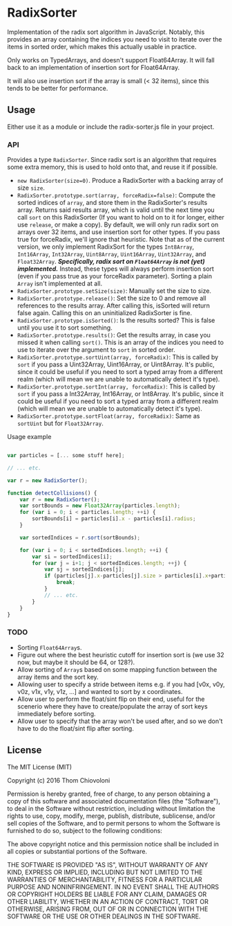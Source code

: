 # RadixSorter

Implementation of the radix sort algorithm in JavaScript. Notably, this provides an array containing the indices you need to visit to iterate over the items in sorted order, which makes this actually usable in practice.

Only works on TypedArrays, and doesn't support Float64Array. It will fall back to an implementation of insertion sort for Float64Array.

It will also use insertion sort if the array is small (< 32 items), since this tends to be better for performance.

## Usage

Either use it as a module or include the radix-sorter.js file in your project.

### API

Provides a type `RadixSorter`. Since radix sort is an algorithm that requires some extra memory, this is used to hold onto that, and reuse it if possible.

- `new RadixSorter(size=0)`. Produce a RadixSorter with a backing array of size `size`.
- `RadixSorter.prototype.sort(array, forceRadix=false)`: Compute the sorted indices of `array`, and store them in the RadixSorter's results array. Returns said results array, which is valid until the next time you call `sort` on this RadixSorter (If you want to hold on to it for longer, either use `release`, or make a copy). By default, we will only run radix sort on arrays over 32 items, and use insertion sort for other types. If you pass true for forceRadix, we'll ignore that heuristic. Note that as of the current version, we only implement RadixSort for the types `Int8Array`, `Int16Array`, `Int32Array`, `Uint8Array`, `Uint16Array`, `Uint32Array`, and `Float32Array`. ***Specifically, radix sort on `Float64Array` is not (yet) implemented.*** Instead, these types will always perform insertion sort (even if you pass true as your forceRadix parameter). Sorting a plain `Array` isn't implemented at all.
- `RadixSorter.prototype.setSize(size)`: Manually set the size to size.
- `RadixSorter.prototype.release()`: Set the size to 0 and remove all references to the results array. After calling this, isSorted will return false again. Calling this on an uninitialized RadixSorter is fine.
- `RadixSorter.prototype.isSorted()`: Is the results sorted? This is false until you use it to sort something.
- `RadixSorter.prototype.results()`: Get the results array, in case you missed it when calling `sort()`. This is an array of the indices you need to use to iterate over the argument to `sort` in sorted order.
- `RadixSorter.prototype.sortUint(array, forceRadix)`: This is called by `sort` if you pass a Uint32Array, Uint16Array, or Uint8Array. It's public, since it could be useful if you need to sort a typed array from a different realm (which will mean we are unable to automatically detect it's type).
- `RadixSorter.prototype.sortInt(array, forceRadix)`: This is called by `sort` if you pass a Int32Array, Int16Array, or Int8Array. It's public, since it could be useful if you need to sort a typed array from a different realm (which will mean we are unable to automatically detect it's type).
- `RadixSorter.prototype.sortFloat(array, forceRadix)`: Same as `sortUint` but for `Float32Array`.

Usage example


```javascript

var particles = [... some stuff here];

// ... etc.

var r = new RadixSorter();

function detectCollisions() {
	var r = new RadixSorter();
	var sortBounds = new Float32Array(particles.length);
	for (var i = 0; i < particles.length; ++i) {
		sortBounds[i] = particles[i].x - particles[i].radius;
	}

	var sortedIndices = r.sort(sortBounds);

	for (var i = 0; i < sortedIndices.length; ++i) {
		var si = sortedIndices[i];
		for (var j = i+1; j < sortedIndices.length; ++j) {
			var sj = sortedIndices[j];
			if (particles[j].x-particles[j].size > particles[i].x+particles[i].size) {
				break;
			}
			// ... etc.
		}
	}
}
```

### TODO

- Sorting `Float64Array`s.
- Figure out where the best heuristic cutoff for insertion sort is (we use 32 now, but maybe it should be 64, or 128?).
- Allow sorting of `Array`s based on some mapping function between the array items and the sort key.
- Allowing user to specify a stride between items e.g. if you had [v0x, v0y, v0z, v1x, v1y, v1z, ...] and wanted to sort by x coordinates.
- Allow user to perform the float/sint flip on their end, useful for the scenerio where they have to create/populate the array of sort keys immediately before sorting.
- Allow user to specify that the array won't be used after, and so we don't have to do the float/sint flip after sorting.

## License

The MIT License (MIT)

Copyright (c) 2016 Thom Chiovoloni

Permission is hereby granted, free of charge, to any person obtaining a copy of this software and associated documentation files (the "Software"), to deal in the Software without restriction, including without limitation the rights to use, copy, modify, merge, publish, distribute, sublicense, and/or sell copies of the Software, and to permit persons to whom the Software is furnished to do so, subject to the following conditions:

The above copyright notice and this permission notice shall be included in all copies or substantial portions of the Software.

THE SOFTWARE IS PROVIDED "AS IS", WITHOUT WARRANTY OF ANY KIND, EXPRESS OR IMPLIED, INCLUDING BUT NOT LIMITED TO THE WARRANTIES OF MERCHANTABILITY, FITNESS FOR A PARTICULAR PURPOSE AND NONINFRINGEMENT. IN NO EVENT SHALL THE AUTHORS OR COPYRIGHT HOLDERS BE LIABLE FOR ANY CLAIM, DAMAGES OR OTHER LIABILITY, WHETHER IN AN ACTION OF CONTRACT, TORT OR OTHERWISE, ARISING FROM, OUT OF OR IN CONNECTION WITH THE SOFTWARE OR THE USE OR OTHER DEALINGS IN THE SOFTWARE.
